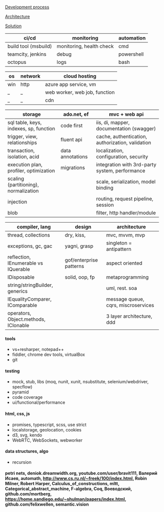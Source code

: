 [Development process](https://github.com/streamcode9/software-design/blob/master/development-process.md)

[Architecture](https://streamcode9.github.io/code/architecture.html)

[Solution](https://streamcode9.github.io/code/solution.html)

ci/cd                                  | monitoring                     | automation                                       
---------------------------------------|--------------------------------|--------------------------------------------------
build tool (msbuild)                   | monitoring, health check       | cmd                                              
teamcity, jenkins                      | debug                          | powershell                                       
octopus                                | logs                           | bash                                             

os                                     | network                        | cloud hosting                                
---------------------------------------|--------------------------------|--------------------------------------------------
win                                    | http                           | azure app service, vm                            
_                                      | _                              | web worker, web job, function                    
_                                      | _                              | cdn                                              

storage                                | ado.net, ef                    | mvc + web api                                
---------------------------------------|--------------------------------|--------------------------------------------------
sql table, keys, indexes, sp, function | code first                     | iis, di, mapper, documentation (swagger)         
trigger, view, relationships           | fluent api                     | cache, authentication, authorization, validation 
transaction, isolation, acid           | data annotations               | localization, configuration, security            
execution plan, profiler, optimization | migrations                     | integration with 3rd-party system, performance   
scaling (partitioning), normalization  |                                | scale, serialization, model binding              
injection                              |                                | routing, request pipeline, session               
blob                                   |                                | filter, http handler/module                      

compiler, lang                         | design                         | architecture
---------------------------------------|--------------------------------|--------------------------------------------------
thread, collections                    | dry, kiss,                     | mvc, mvvm, mvp
exceptions, gc, gac                    | yagni, grasp                   | singleton = antipattern
reflection, IEnumerable vs IQuerable   | gof/enterprise patterns        | aspect oriented
IDisposable                            | solid, oop, fp                 | metaprogramming
string/stringBuilder, generics         |                                | uml, rest. soa
IEqualityComparer, IComparable         |                                | message queue, cqrs, miscroservices
operators, Object.methods, IClonable   |                                | 3 layer architecture, ddd


#### tools
* vs+resharper, notepad++ 
* fiddler, chrome dev tools, virtualBox
* git
#### testing
* mock, stub, libs (moq, nunit, xunit, nsubstitute, selenium/webdriver, specflow)
* pyramid
* code coverage
* ui/functional/performance
#### html, css, js
* promises, typescript, scss, use strict
* localstorage, geolocation, cookies
* d3, svg, kendo
* WebRTC, WebSockets, webworker
#### data structures, algo
* recursion
#### petri nets, deniok.dreamwidth.org, youtube.com/user/bravit111, Валерий Исаев, automath, http://www.cs.ru.nl/~freek/100/index.html, Robin Milner, Robert Harper, Calculus_of_constructions, mltt, Categorical_abstract_machine, F-algebra, Coq, Воеводский, github.com/mortberg, https://home.sandiego.edu/~shulman/papers/index.html, github.com/felixwellen, semantic.vision
